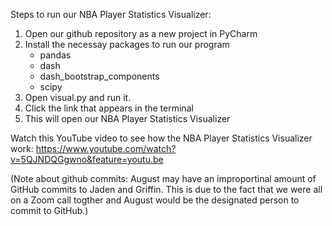 Steps to run our NBA Player Statistics Visualizer:

1. Open our github repository as a new project in PyCharm
2. Install the necessay packages to run our program
   - pandas
   - dash
   - dash_bootstrap_components
   - scipy
3. Open visual.py and run it.
4. Click the link that appears in the terminal
5. This will open our NBA Player Statistics Visualizer

Watch this YouTube video to see how the NBA Player Statistics Visualizer work: https://www.youtube.com/watch?v=5QJNDQGgwno&feature=youtu.be

(Note about github commits: August may have an improportinal amount of GitHub commits to Jaden and Griffin. This is due to the fact that we were all on a Zoom call togther and August would be the designated person to commit to GitHub.)
